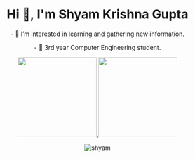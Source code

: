 
<h1 align="center">Hi 👋, I'm Shyam Krishna Gupta</h1>

<p align="center">- 👀 I’m interested in learning and gathering new information.</p>
<p align="center">- 🌱 3rd year Computer Engineering student.</p>

<p align="center">
<a href="https://github.com/anshgupta00">
  <img height="180em" src="https://github-readme-stats-eight-theta.vercel.app/api?username=anshgupta00&show_icons=true&theme=algolia&include_all_commits=true&count_private=true"/>
  <img height="180em" src="https://github-readme-stats-eight-theta.vercel.app/api/top-langs/?username=anshgup00ta&layout=compact&langs_count=8&theme=algolia"/>
</a>
</p>

<p align="center"><img align="center" src="https://github-readme-streak-stats.herokuapp.com/?user=anshgupta00&" alt="shyam" /></p>


<!---
anshgupta00/anshgupta00 is a ✨ special ✨ repository because its `README.md` (this file) appears on your GitHub profile.
You can click the Preview link to take a look at your changes.
--->
